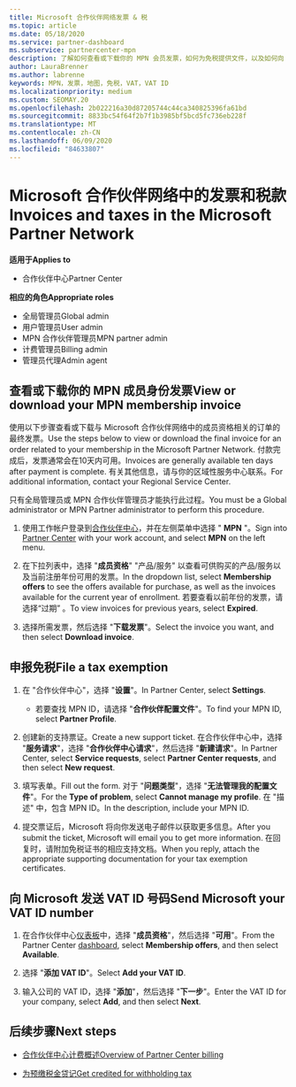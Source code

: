 ```yaml
---
title: Microsoft 合作伙伴网络发票 & 税
ms.topic: article
ms.date: 05/18/2020
ms.service: partner-dashboard
ms.subservice: partnercenter-mpn
description: 了解如何查看或下载你的 MPN 会员发票，如何为免税提供文件，以及如何向 Microsoft 发送 VAT ID 号。
author: LauraBrenner
ms.author: labrenne
keywords: MPN，发票，地图，免税，VAT，VAT ID
ms.localizationpriority: medium
ms.custom: SEOMAY.20
ms.openlocfilehash: 2b022216a30d87205744c44ca340825396fa61bd
ms.sourcegitcommit: 8833bc54f64f2b7f1b3985bf5bcd5fc736eb228f
ms.translationtype: MT
ms.contentlocale: zh-CN
ms.lasthandoff: 06/09/2020
ms.locfileid: "84633807"
---
```

# <a name="invoices-and-taxes-in-the-microsoft-partner-network"></a><span data-ttu-id="f9cbd-104">Microsoft 合作伙伴网络中的发票和税款</span><span class="sxs-lookup"><span data-stu-id="f9cbd-104">Invoices and taxes in the Microsoft Partner Network</span></span>

<span data-ttu-id="f9cbd-105">**适用于**</span><span class="sxs-lookup"><span data-stu-id="f9cbd-105">**Applies to**</span></span>

- <span data-ttu-id="f9cbd-106">合作伙伴中心</span><span class="sxs-lookup"><span data-stu-id="f9cbd-106">Partner Center</span></span>

<span data-ttu-id="f9cbd-107">**相应的角色**</span><span class="sxs-lookup"><span data-stu-id="f9cbd-107">**Appropriate roles**</span></span>

- <span data-ttu-id="f9cbd-108">全局管理员</span><span class="sxs-lookup"><span data-stu-id="f9cbd-108">Global admin</span></span>
- <span data-ttu-id="f9cbd-109">用户管理员</span><span class="sxs-lookup"><span data-stu-id="f9cbd-109">User admin</span></span>
- <span data-ttu-id="f9cbd-110">MPN 合作伙伴管理员</span><span class="sxs-lookup"><span data-stu-id="f9cbd-110">MPN partner admin</span></span>
- <span data-ttu-id="f9cbd-111">计费管理员</span><span class="sxs-lookup"><span data-stu-id="f9cbd-111">Billing admin</span></span>
- <span data-ttu-id="f9cbd-112">管理员代理</span><span class="sxs-lookup"><span data-stu-id="f9cbd-112">Admin agent</span></span>

## <a name="view-or-download-your-mpn-membership-invoice"></a><span data-ttu-id="f9cbd-113">查看或下载你的 MPN 成员身份发票</span><span class="sxs-lookup"><span data-stu-id="f9cbd-113">View or download your MPN membership invoice</span></span>

<span data-ttu-id="f9cbd-114">使用以下步骤查看或下载与 Microsoft 合作伙伴网络中的成员资格相关的订单的最终发票。</span><span class="sxs-lookup"><span data-stu-id="f9cbd-114">Use the steps below to view or download the final invoice for an order related to your membership in the Microsoft Partner Network.</span></span> <span data-ttu-id="f9cbd-115">付款完成后，发票通常会在10天内可用。</span><span class="sxs-lookup"><span data-stu-id="f9cbd-115">Invoices are generally available ten days after payment is complete.</span></span> <span data-ttu-id="f9cbd-116">有关其他信息，请与你的区域性服务中心联系。</span><span class="sxs-lookup"><span data-stu-id="f9cbd-116">For additional information, contact your Regional Service Center.</span></span>  

<span data-ttu-id="f9cbd-117">只有全局管理员或 MPN 合作伙伴管理员才能执行此过程。</span><span class="sxs-lookup"><span data-stu-id="f9cbd-117">You must be a Global administrator or MPN Partner administrator to perform this procedure.</span></span> 

1.  <span data-ttu-id="f9cbd-118">使用工作帐户登录到[合作伙伴中心](https://partner.microsoft.com/dashboard/home)，并在左侧菜单中选择 " **MPN** "。</span><span class="sxs-lookup"><span data-stu-id="f9cbd-118">Sign into [Partner Center](https://partner.microsoft.com/dashboard/home) with your work account, and select **MPN** on the left menu.</span></span>

4.  <span data-ttu-id="f9cbd-119">在下拉列表中，选择 "**成员资格**" "产品/服务" 以查看可供购买的产品/服务以及当前注册年份可用的发票。</span><span class="sxs-lookup"><span data-stu-id="f9cbd-119">In the dropdown list, select **Membership offers** to see the offers available for purchase, as well as the invoices available for the current year of enrollment.</span></span> <span data-ttu-id="f9cbd-120">若要查看以前年份的发票，请选择“过期”  。</span><span class="sxs-lookup"><span data-stu-id="f9cbd-120">To view invoices for previous years, select **Expired**.</span></span>

6.  <span data-ttu-id="f9cbd-121">选择所需发票，然后选择 "**下载发票**"。</span><span class="sxs-lookup"><span data-stu-id="f9cbd-121">Select the invoice you want, and then select **Download invoice**.</span></span> 

## <a name="file-a-tax-exemption"></a><span data-ttu-id="f9cbd-122">申报免税</span><span class="sxs-lookup"><span data-stu-id="f9cbd-122">File a tax exemption</span></span>

1.  <span data-ttu-id="f9cbd-123">在 "合作伙伴中心"，选择 "**设置**"。</span><span class="sxs-lookup"><span data-stu-id="f9cbd-123">In Partner Center, select **Settings**.</span></span>
    - <span data-ttu-id="f9cbd-124">若要查找 MPN ID，请选择 "**合作伙伴配置文件**"。</span><span class="sxs-lookup"><span data-stu-id="f9cbd-124">To find your MPN ID, select **Partner Profile**.</span></span>

2.  <span data-ttu-id="f9cbd-125">创建新的支持票证。</span><span class="sxs-lookup"><span data-stu-id="f9cbd-125">Create a new support ticket.</span></span> <span data-ttu-id="f9cbd-126">在合作伙伴中心中，选择 "**服务请求**"，选择 "**合作伙伴中心请求**"，然后选择 "**新建请求**"。</span><span class="sxs-lookup"><span data-stu-id="f9cbd-126">In Partner Center, select **Service requests**, select **Partner Center requests**, and then select **New request**.</span></span>

3.  <span data-ttu-id="f9cbd-127">填写表单。</span><span class="sxs-lookup"><span data-stu-id="f9cbd-127">Fill out the form.</span></span> <span data-ttu-id="f9cbd-128">对于 "**问题类型**"，选择 "**无法管理我的配置文件**"。</span><span class="sxs-lookup"><span data-stu-id="f9cbd-128">For the **Type of problem**, select **Cannot manage my profile**.</span></span> <span data-ttu-id="f9cbd-129">在 "描述" 中，包含 MPN ID。</span><span class="sxs-lookup"><span data-stu-id="f9cbd-129">In the description, include your MPN ID.</span></span>

4.  <span data-ttu-id="f9cbd-130">提交票证后，Microsoft 将向你发送电子邮件以获取更多信息。</span><span class="sxs-lookup"><span data-stu-id="f9cbd-130">After you submit the ticket, Microsoft will email you to get more information.</span></span> <span data-ttu-id="f9cbd-131">在回复时，请附加免税证书的相应支持文档。</span><span class="sxs-lookup"><span data-stu-id="f9cbd-131">When you reply, attach the appropriate supporting documentation for your tax exemption certificates.</span></span>

## <a name="send-microsoft-your-vat-id-number"></a><span data-ttu-id="f9cbd-132">向 Microsoft 发送 VAT ID 号码</span><span class="sxs-lookup"><span data-stu-id="f9cbd-132">Send Microsoft your VAT ID number</span></span>

1.  <span data-ttu-id="f9cbd-133">在合作伙伴中心[仪表板](https://partner.microsoft.com/dashboard/home)中，选择 "**成员资格**"，然后选择 "**可用**"。</span><span class="sxs-lookup"><span data-stu-id="f9cbd-133">From the Partner Center [dashboard](https://partner.microsoft.com/dashboard/home), select **Membership offers**, and then select **Available**.</span></span> 

2.  <span data-ttu-id="f9cbd-134">选择 "**添加 VAT ID**"。</span><span class="sxs-lookup"><span data-stu-id="f9cbd-134">Select **Add your VAT ID**.</span></span> 

3.  <span data-ttu-id="f9cbd-135">输入公司的 VAT ID，选择 "**添加**"，然后选择 "**下一步**"。</span><span class="sxs-lookup"><span data-stu-id="f9cbd-135">Enter the VAT ID for your company, select **Add**, and then select **Next**.</span></span> 

## <a name="next-steps"></a><span data-ttu-id="f9cbd-136">后续步骤</span><span class="sxs-lookup"><span data-stu-id="f9cbd-136">Next steps</span></span>

- [<span data-ttu-id="f9cbd-137">合作伙伴中心计费概述</span><span class="sxs-lookup"><span data-stu-id="f9cbd-137">Overview of Partner Center billing</span></span>](billing-basics.md)

- [<span data-ttu-id="f9cbd-138">为预缴税金贷记</span><span class="sxs-lookup"><span data-stu-id="f9cbd-138">Get credited for withholding tax</span></span>](withholding-tax-credit-form.md)